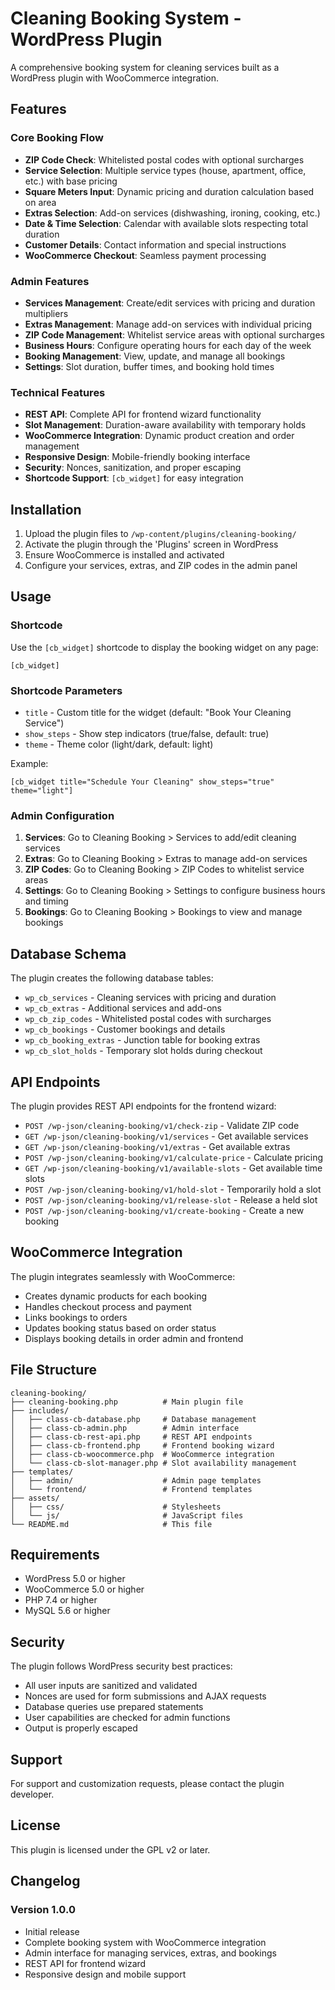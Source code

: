 # Cleaning Booking System - WordPress Plugin

A comprehensive booking system for cleaning services built as a WordPress plugin with WooCommerce integration.

## Features

### Core Booking Flow
- **ZIP Code Check**: Whitelisted postal codes with optional surcharges
- **Service Selection**: Multiple service types (house, apartment, office, etc.) with base pricing
- **Square Meters Input**: Dynamic pricing and duration calculation based on area
- **Extras Selection**: Add-on services (dishwashing, ironing, cooking, etc.)
- **Date & Time Selection**: Calendar with available slots respecting total duration
- **Customer Details**: Contact information and special instructions
- **WooCommerce Checkout**: Seamless payment processing

### Admin Features
- **Services Management**: Create/edit services with pricing and duration multipliers
- **Extras Management**: Manage add-on services with individual pricing
- **ZIP Code Management**: Whitelist service areas with optional surcharges
- **Business Hours**: Configure operating hours for each day of the week
- **Booking Management**: View, update, and manage all bookings
- **Settings**: Slot duration, buffer times, and booking hold times

### Technical Features
- **REST API**: Complete API for frontend wizard functionality
- **Slot Management**: Duration-aware availability with temporary holds
- **WooCommerce Integration**: Dynamic product creation and order management
- **Responsive Design**: Mobile-friendly booking interface
- **Security**: Nonces, sanitization, and proper escaping
- **Shortcode Support**: `[cb_widget]` for easy integration

## Installation

1. Upload the plugin files to `/wp-content/plugins/cleaning-booking/`
2. Activate the plugin through the 'Plugins' screen in WordPress
3. Ensure WooCommerce is installed and activated
4. Configure your services, extras, and ZIP codes in the admin panel

## Usage

### Shortcode
Use the `[cb_widget]` shortcode to display the booking widget on any page:

```
[cb_widget]
```

### Shortcode Parameters
- `title` - Custom title for the widget (default: "Book Your Cleaning Service")
- `show_steps` - Show step indicators (true/false, default: true)
- `theme` - Theme color (light/dark, default: light)

Example:
```
[cb_widget title="Schedule Your Cleaning" show_steps="true" theme="light"]
```

### Admin Configuration

1. **Services**: Go to Cleaning Booking > Services to add/edit cleaning services
2. **Extras**: Go to Cleaning Booking > Extras to manage add-on services
3. **ZIP Codes**: Go to Cleaning Booking > ZIP Codes to whitelist service areas
4. **Settings**: Go to Cleaning Booking > Settings to configure business hours and timing
5. **Bookings**: Go to Cleaning Booking > Bookings to view and manage bookings

## Database Schema

The plugin creates the following database tables:

- `wp_cb_services` - Cleaning services with pricing and duration
- `wp_cb_extras` - Additional services and add-ons
- `wp_cb_zip_codes` - Whitelisted postal codes with surcharges
- `wp_cb_bookings` - Customer bookings and details
- `wp_cb_booking_extras` - Junction table for booking extras
- `wp_cb_slot_holds` - Temporary slot holds during checkout

## API Endpoints

The plugin provides REST API endpoints for the frontend wizard:

- `POST /wp-json/cleaning-booking/v1/check-zip` - Validate ZIP code
- `GET /wp-json/cleaning-booking/v1/services` - Get available services
- `GET /wp-json/cleaning-booking/v1/extras` - Get available extras
- `POST /wp-json/cleaning-booking/v1/calculate-price` - Calculate pricing
- `GET /wp-json/cleaning-booking/v1/available-slots` - Get available time slots
- `POST /wp-json/cleaning-booking/v1/hold-slot` - Temporarily hold a slot
- `POST /wp-json/cleaning-booking/v1/release-slot` - Release a held slot
- `POST /wp-json/cleaning-booking/v1/create-booking` - Create a new booking

## WooCommerce Integration

The plugin integrates seamlessly with WooCommerce:

- Creates dynamic products for each booking
- Handles checkout process and payment
- Links bookings to orders
- Updates booking status based on order status
- Displays booking details in order admin and frontend

## File Structure

```
cleaning-booking/
├── cleaning-booking.php          # Main plugin file
├── includes/
│   ├── class-cb-database.php     # Database management
│   ├── class-cb-admin.php        # Admin interface
│   ├── class-cb-rest-api.php     # REST API endpoints
│   ├── class-cb-frontend.php     # Frontend booking wizard
│   ├── class-cb-woocommerce.php  # WooCommerce integration
│   └── class-cb-slot-manager.php # Slot availability management
├── templates/
│   ├── admin/                    # Admin page templates
│   └── frontend/                 # Frontend templates
├── assets/
│   ├── css/                      # Stylesheets
│   └── js/                       # JavaScript files
└── README.md                     # This file
```

## Requirements

- WordPress 5.0 or higher
- WooCommerce 5.0 or higher
- PHP 7.4 or higher
- MySQL 5.6 or higher

## Security

The plugin follows WordPress security best practices:

- All user inputs are sanitized and validated
- Nonces are used for form submissions and AJAX requests
- Database queries use prepared statements
- User capabilities are checked for admin functions
- Output is properly escaped

## Support

For support and customization requests, please contact the plugin developer.

## License

This plugin is licensed under the GPL v2 or later.

## Changelog

### Version 1.0.0
- Initial release
- Complete booking system with WooCommerce integration
- Admin interface for managing services, extras, and bookings
- REST API for frontend wizard
- Responsive design and mobile support
